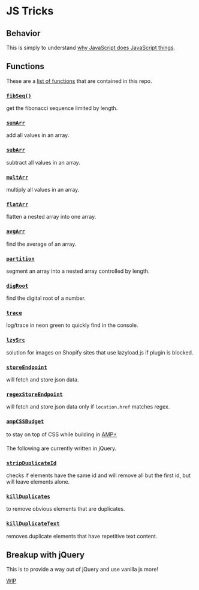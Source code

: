 # JS Tricks

## Behavior

This is simply to understand [why JavaScript does JavaScript things](js_behavior.md).

## Functions

These are a [list of functions](js_functions\js_functions.md) that are contained in this repo.

### [`fibSeq()`](js_functions.md#fibseq)
get the fibonacci sequence limited by length.
### [`sumArr`](js_functions.md#sumarr)
add all values in an array.
### [`subArr`](js_functions.md#subarr)
subtract all values in an array.
### [`multArr`](js_functions.md#multarr)
multiply all values in an array.
### [`flatArr`](js_functions.md#flatarr)
flatten a nested array into one array.
### [`avgArr`](js_functions.md#avgarr)
find the average of an array.
### [`partition`](js_functions.md#partition)
segment an array into a nested array controlled by length.
### [`digRoot`](js_functions.md#digroot)
find the digital root of a number.
### [`trace`](js_functions.md#trace)
log/trace in neon green to quickly find in the console.
### [`lzySrc`](js_functions.md#lzysrc)
solution for images on Shopify sites that use lazyload.js if plugin is blocked.
### [`storeEndpoint`](js_functions.md#storeendpoint)
will fetch and store json data.
### [`regexStoreEndpoint`](js_functions.md#regexstoreendpoint)
will fetch and store json data only if `location.href` matches regex.
### [`ampCSSBudget`](js_functions.md#ampcssbudget)
to stay on top of CSS while building in [AMP⚡](https://amp.dev/)

The following are currently written in jQuery.

### [`stripDuplicateId`](js_functions.md#stripDuplicateId)
checks if elements have the same id and will remove all but the first id, but will leave elements alone.
### [`killDuplicates`](js_functions.md#killDuplicates)
to remove obvious elements that are duplicates.
### [`killDuplicateText`](js_functions.md#lzysrc)
removes duplicate elements that have repetitive text content.

## Breakup with jQuery

This is to provide a way out of jQuery and use vanilla js more!

[WIP](Breakup_with_jQuery.md)
